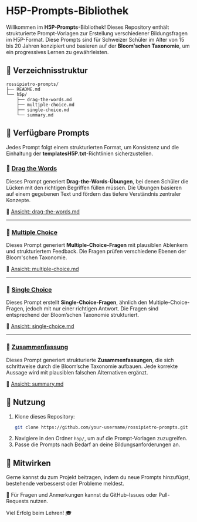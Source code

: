 # H5P-Prompts-Bibliothek

Willkommen im **H5P-Prompts**-Bibliothek! Dieses Repository enthält strukturierte Prompt-Vorlagen zur Erstellung verschiedener Bildungsfragen im H5P-Format. Diese Prompts sind für Schweizer Schüler im Alter von 15 bis 20 Jahren konzipiert und basieren auf der **Bloom'schen Taxonomie**, um ein progressives Lernen zu gewährleisten.

## 📁 Verzeichnisstruktur
```
rossipietro-prompts/
├── README.md
└── h5p/
    ├── drag-the-words.md
    ├── multiple-choice.md
    ├── single-choice.md
    └── summary.md
```

## 📜 Verfügbare Prompts
Jedes Prompt folgt einem strukturierten Format, um Konsistenz und die Einhaltung der **templatesH5P.txt**-Richtlinien sicherzustellen.

### 🔹 [Drag the Words](h5p/drag-the-words.md)
Dieses Prompt generiert **Drag-the-Words-Übungen**, bei denen Schüler die Lücken mit den richtigen Begriffen füllen müssen. Die Übungen basieren auf einem gegebenen Text und fördern das tiefere Verständnis zentraler Konzepte.

🔗 [Ansicht: drag-the-words.md](h5p/drag-the-words.md)

---

### 🔹 [Multiple Choice](h5p/multiple-choice.md)
Dieses Prompt generiert **Multiple-Choice-Fragen** mit plausiblen Ablenkern und strukturiertem Feedback. Die Fragen prüfen verschiedene Ebenen der Bloom'schen Taxonomie.

🔗 [Ansicht: multiple-choice.md](h5p/multiple-choice.md)

---

### 🔹 [Single Choice](h5p/single-choice.md)
Dieses Prompt erstellt **Single-Choice-Fragen**, ähnlich den Multiple-Choice-Fragen, jedoch mit nur einer richtigen Antwort. Die Fragen sind entsprechend der Bloom’schen Taxonomie strukturiert.

🔗 [Ansicht: single-choice.md](h5p/single-choice.md)

---

### 🔹 [Zusammenfassung](h5p/summary.md)
Dieses Prompt generiert strukturierte **Zusammenfassungen**, die sich schrittweise durch die Bloom’sche Taxonomie aufbauen. Jede korrekte Aussage wird mit plausiblen falschen Alternativen ergänzt.

🔗 [Ansicht: summary.md](h5p/summary.md)

## 📖 Nutzung
1. Klone dieses Repository:
   ```sh
   git clone https://github.com/your-username/rossipietro-prompts.git
   ```
2. Navigiere in den Ordner `h5p/`, um auf die Prompt-Vorlagen zuzugreifen.
3. Passe die Prompts nach Bedarf an deine Bildungsanforderungen an.

## 🤝 Mitwirken
Gerne kannst du zum Projekt beitragen, indem du neue Prompts hinzufügst, bestehende verbesserst oder Probleme meldest.

📧 Für Fragen und Anmerkungen kannst du GitHub-Issues oder Pull-Requests nutzen.

Viel Erfolg beim Lehren! 🎓
